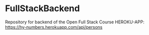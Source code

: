 # FullStackBackend
Repository for backend of the Open Full Stack Course
HEROKU-APP:
https://hy-numbers.herokuapp.com/api/persons
